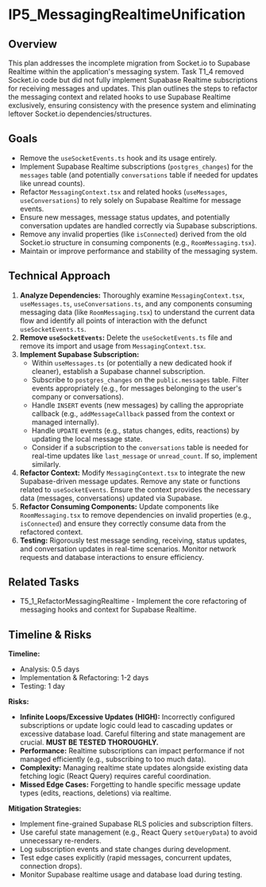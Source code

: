 # IP5_MessagingRealtimeUnification

## Overview
This plan addresses the incomplete migration from Socket.io to Supabase Realtime within the application's messaging system. Task T1_4 removed Socket.io code but did not fully implement Supabase Realtime subscriptions for receiving messages and updates. This plan outlines the steps to refactor the messaging context and related hooks to use Supabase Realtime exclusively, ensuring consistency with the presence system and eliminating leftover Socket.io dependencies/structures.

## Goals
- Remove the `useSocketEvents.ts` hook and its usage entirely.
- Implement Supabase Realtime subscriptions (`postgres_changes`) for the `messages` table (and potentially `conversations` table if needed for updates like unread counts).
- Refactor `MessagingContext.tsx` and related hooks (`useMessages`, `useConversations`) to rely solely on Supabase Realtime for message events.
- Ensure new messages, message status updates, and potentially conversation updates are handled correctly via Supabase subscriptions.
- Remove any invalid properties (like `isConnected`) derived from the old Socket.io structure in consuming components (e.g., `RoomMessaging.tsx`).
- Maintain or improve performance and stability of the messaging system.

## Technical Approach
1.  **Analyze Dependencies:** Thoroughly examine `MessagingContext.tsx`, `useMessages.ts`, `useConversations.ts`, and any components consuming messaging data (like `RoomMessaging.tsx`) to understand the current data flow and identify all points of interaction with the defunct `useSocketEvents.ts`.
2.  **Remove `useSocketEvents`:** Delete the `useSocketEvents.ts` file and remove its import and usage from `MessagingContext.tsx`.
3.  **Implement Supabase Subscription:**
    - Within `useMessages.ts` (or potentially a new dedicated hook if cleaner), establish a Supabase channel subscription.
    - Subscribe to `postgres_changes` on the `public.messages` table. Filter events appropriately (e.g., for messages belonging to the user's company or conversations).
    - Handle `INSERT` events (new messages) by calling the appropriate callback (e.g., `addMessageCallback` passed from the context or managed internally).
    - Handle `UPDATE` events (e.g., status changes, edits, reactions) by updating the local message state.
    - Consider if a subscription to the `conversations` table is needed for real-time updates like `last_message` or `unread_count`. If so, implement similarly.
4.  **Refactor Context:** Modify `MessagingContext.tsx` to integrate the new Supabase-driven message updates. Remove any state or functions related to `useSocketEvents`. Ensure the context provides the necessary data (messages, conversations) updated via Supabase.
5.  **Refactor Consuming Components:** Update components like `RoomMessaging.tsx` to remove dependencies on invalid properties (e.g., `isConnected`) and ensure they correctly consume data from the refactored context.
6.  **Testing:** Rigorously test message sending, receiving, status updates, and conversation updates in real-time scenarios. Monitor network requests and database interactions to ensure efficiency.

## Related Tasks
- T5_1_RefactorMessagingRealtime - Implement the core refactoring of messaging hooks and context for Supabase Realtime.

## Timeline & Risks
**Timeline:**
- Analysis: 0.5 days
- Implementation & Refactoring: 1-2 days
- Testing: 1 day

**Risks:**
- **Infinite Loops/Excessive Updates (HIGH):** Incorrectly configured subscriptions or update logic could lead to cascading updates or excessive database load. Careful filtering and state management are crucial. **MUST BE TESTED THOROUGHLY.**
- **Performance:** Realtime subscriptions can impact performance if not managed efficiently (e.g., subscribing to too much data).
- **Complexity:** Managing realtime state updates alongside existing data fetching logic (React Query) requires careful coordination.
- **Missed Edge Cases:** Forgetting to handle specific message update types (edits, reactions, deletions) via realtime.

**Mitigation Strategies:**
- Implement fine-grained Supabase RLS policies and subscription filters.
- Use careful state management (e.g., React Query `setQueryData`) to avoid unnecessary re-renders.
- Log subscription events and state changes during development.
- Test edge cases explicitly (rapid messages, concurrent updates, connection drops).
- Monitor Supabase realtime usage and database load during testing.
